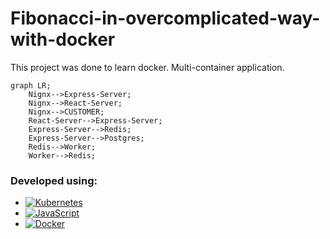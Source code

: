 # Fibonacci-in-overcomplicated-way-with-docker

This project was done to learn docker.
Multi-container application.

```mermaid
graph LR;
    Nignx-->Express-Server;
    Nignx-->React-Server;
    Nignx-->CUSTOMER;
    React-Server-->Express-Server;
    Express-Server-->Redis;
    Express-Server-->Postgres;
    Redis-->Worker;
    Worker-->Redis;
```

### Developed using:
* <a href="https://kubernetes.io/"> ![Kubernetes](https://img.shields.io/badge/Kubernetes-326CE5.svg?style=for-the-badge&logo=Kubernetes&logoColor=white) </a>
* <a href="https://www.w3schools.com/js/"> ![JavaScript](https://img.shields.io/badge/JavaScript-F7DF1E.svg?style=for-the-badge&logo=JavaScript&logoColor=black) </a>
* <a href="https://www.docker.com/">  ![Docker](https://img.shields.io/badge/Docker-2496ED.svg?style=for-the-badge&logo=Docker&logoColor=white) </a>

